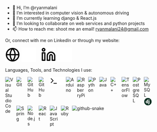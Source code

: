 - 👋 Hi, I’m @ryanmalani
- 👀 I’m interested in computer vision & autonomous driving
- 🌱 I’m currently learning django & React.js
- 💞️ I’m looking to collaborate on web services and python projects
- 📫 How to reach me: shoot me an email! ryanmalani24@gmail.com

Or, connect with me on LinkedIn or through my website:

[![website](./img/globe-light.svg)](https://ryanmalani.com#gh-light-mode-only)
[![website](./img/globe-dark.svg)](https://ryanmalani.com#gh-dark-mode-only)
&nbsp;&nbsp;
[![website](./img/linkedin-light.svg)](https://linkedin.com/in/ryanmalani#gh-light-mode-only)
[![website](./img/linkedin-dark.svg)](https://linkedin.com/in/ryanmalani#gh-dark-mode-only)
&nbsp;&nbsp;

Languages, Tools, and Technologies I use:

[<img align="left" alt="Visual Studio Code" width="26px" src="https://cdn.jsdelivr.net/gh/devicons/devicon/icons/vscode/vscode-original.svg" style="padding-right:10px;" />](https://code.visualstudio.com)
[<img align="left" alt="Git" width="26px" src="https://cdn.jsdelivr.net/gh/devicons/devicon/icons/git/git-original.svg" style="padding-right:10px;" />](https://git-scm.com)
[<img align="left" alt="GitHub" width="26px" src="https://user-images.githubusercontent.com/3369400/139447912-e0f43f33-6d9f-45f8-be46-2df5bbc91289.png" style="padding-right:10px;" />](https://github.com#gh-dark-mode-only)
[<img align="left" alt="GitHub" width="26px" src="https://user-images.githubusercontent.com/3369400/139448065-39a229ba-4b06-434b-bc67-616e2ed80c8f.png" style="padding-right:10px;" />](https://github.com#gh-light-mode-only)
[<img align="left" alt="Terminal" width="26px" src="./img/terminal-light.svg" />](https://support.apple.com/guide/terminal/welcome/mac#gh-light-mode-only)
[<img align="left" alt="Terminal" width="26px" src="./img/terminal-dark.svg" />](https://support.apple.com/guide/terminal/welcome/mac#gh-dark-mode-only)
[<img align="left" alt="Arduino" width="26px" src="https://cdn.jsdelivr.net/gh/devicons/devicon/icons/arduino/arduino-original.svg" style="padding-right:10px;" />](https://arduino.cc)
[<img align="left" alt="RaspberryPi" width="26px" src="https://cdn.jsdelivr.net/gh/devicons/devicon/icons/raspberrypi/raspberrypi-original.svg" style="padding-right:10px;" />](https://raspberrypi.com)
[<img align="left" alt="Python" width="26px" src="https://cdn.jsdelivr.net/gh/devicons/devicon/icons/python/python-original.svg" style="padding-right:10px;" />](https://python.org)
[<img align="left" alt="Java" width="26px" src="https://cdn.jsdelivr.net/gh/devicons/devicon/icons/java/java-original.svg" style="padding-right:10px;" />](https://docs.oracle.com/en/java/)
[<img align="left" alt="C++" width="26px" src="https://upload.wikimedia.org/wikipedia/commons/1/18/ISO_C%2B%2B_Logo.svg" style="padding-right:10px;" />](https://learn.microsoft.com/en-us/cpp/?view=msvc-170)
[<img align="left" alt="TensorFlow" width="26px" src="https://cdn.jsdelivr.net/gh/devicons/devicon/icons/tensorflow/tensorflow-original.svg" style="padding-right:10px;" />](https://www.tensorflow.org)
[<img align="left" alt="PostgreSQL" width="26px" src="https://cdn.jsdelivr.net/gh/devicons/devicon/icons/postgresql/postgresql-original.svg" style="padding-right:10px;" />](https://www.postgresql.org)
[<img align="left" alt="MySQL" width="26px" src="https://cdn.jsdelivr.net/gh/devicons/devicon/icons/mysql/mysql-original.svg" style="padding-right:10px;" />](https://www.mysql.com)
[<img align="left" alt="Django" width="26px" src="./img/django.png" />](https://www.djangoproject.com)
[<img align="left" alt="Spring" width="26px" src="https://cdn.jsdelivr.net/gh/devicons/devicon/icons/spring/spring-original.svg" style="padding-right:10px;" />](https://spring.io)
[<img align="left" alt="Node.js" width="26px" src="https://cdn.jsdelivr.net/gh/devicons/devicon/icons/nodejs/nodejs-original.svg" style="padding-right:10px;" />](https://nodejs.org/en/docs/)
[<img align="left" alt="React" width="26px" src="https://cdn.jsdelivr.net/gh/devicons/devicon/icons/react/react-original.svg" style="padding-right:10px;" />](https://reactjs.org)
[<img align="left" alt="JavaScript" width="26px" src="https://cdn.jsdelivr.net/gh/devicons/devicon/icons/javascript/javascript-original.svg" style="padding-right:10px;" />](https://devdocs.io/javascript/)
[<img align="left" alt="Ruby" width="26px" src="https://cdn.jsdelivr.net/gh/devicons/devicon/icons/ruby/ruby-original.svg" style="padding-right:10px;" />](https://ruby-doc.org)

<br />
<br />

<picture>
  <source media="(prefers-color-scheme: dark)" srcset="https://raw.githubusercontent.com/ryanmalani/ryanmalani/output/github-snake-dark.svg" />
  <source media="(prefers-color-scheme: light)" srcset="https://raw.githubusercontent.com/ryanmalani/ryanmalani/output/github-snake.svg" />
  <img alt="github-snake" src="https://raw.githubusercontent.com/ryanmalani/ryanmalani/output/github-snake.svg" />
</picture>

[website]: https://ryanmalani.com
[linkedin]: https://linkedin.com/in/ryanmalani

<!---
ryanmalani/ryanmalani is a ✨ special ✨ repository because its `README.md` (this file) appears on your GitHub profile.
You can click the Preview link to take a look at your changes.
--->
